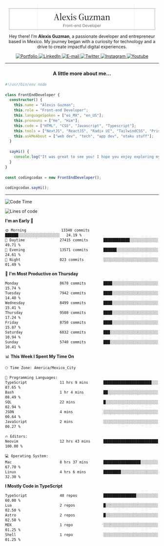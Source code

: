 <img align='right' src="./Banner.png" width="" />
<p align='center'>Hey there! I’m <strong>Alexis Guzman</strong>, a passionate developer and entrepreneur based in Mexico. My journey began with a curiosity for technology and a drive to create impactful digital experiences.</p>

<div align='center'>
  <a href='https://www.codingcodax.dev' target='_blank'>
    <img alt='Portfolio' src='https://img.shields.io/badge/Portfolio-black?logo=vercel&style=flat-square'>
  </a>
  <a href='https://linkedin.com/in/codingcodax' target='_blank'>
    <img alt='LinkedIn' src='https://img.shields.io/badge/LinkedIn-black?logo=LinkedIn&style=flat-square'>
  </a>
  <a href='mailto:hello@codingcodax.com' target='_blank'>
    <img alt='E-mail' src='https://img.shields.io/badge/Email-black?logo=Gmail&style=flat-square'>
  </a>
  <a href='https://x.com/codingcodax' target='_blank'>
    <img alt='Twitter' src='https://img.shields.io/badge/X-black?logo=X&style=flat-square'>
  </a>
  <a href='https://www.instagram.com/codingcodax' target='_blank'>
    <img alt='Instagram' src='https://img.shields.io/badge/Instagram-black?logo=Instagram&style=flat-square'>
  </a>
  <a href='https://www.youtube.com/@codingcodax' target='_blank'>
    <img alt='Youtube' src='https://img.shields.io/badge/YouTube-black?logo=Youtube&style=flat-square'>
  </a>
</div>


---

<h3 align='center'>A little more about me...</h3>

```typescript
#!/usr/bin/env node

class FrontEndDeveloper {
  constructor() {
    this.name = "Alexis Guzman";
    this.role = "Front-end Developer";
    this.languageSpoken = ["es_MX", "en_US"];
    this.pronouns = ["He", "Him"];
    this.code = ["HTML", "CSS", "Javascript", "Typescript"];
    this.tools = ["NextJS", "ReactJS", "Radix UI", "TailwindCSS", "Prisma", "Shadcn UI"];
    this.askMeAbout = ["web dev", "tech", "app dev", "otaku stuff"];
  }

  sayHi() {
    console.log("It was great to see you! I hope you enjoy exploring my work.");
  }
}

const codingcodax = new FrontEndDeveloper();

codingcodax.sayHi();
```

---

<!--START_SECTION:waka-->
![Code Time](http://img.shields.io/badge/Code%20Time-3%2C492%20hrs%2034%20mins-blue)

![Lines of code](https://img.shields.io/badge/From%20Hello%20World%20I%27ve%20Written-10.2%20million%20lines%20of%20code-blue)

**I'm an Early 🐤** 

```text
🌞 Morning                13340 commits       ██████░░░░░░░░░░░░░░░░░░░   24.19 % 
🌆 Daytime                27415 commits       ████████████░░░░░░░░░░░░░   49.71 % 
🌃 Evening                13571 commits       ██████░░░░░░░░░░░░░░░░░░░   24.61 % 
🌙 Night                  823 commits         ░░░░░░░░░░░░░░░░░░░░░░░░░   01.49 % 
```
📅 **I'm Most Productive on Thursday** 

```text
Monday                   8678 commits        ████░░░░░░░░░░░░░░░░░░░░░   15.74 % 
Tuesday                  7942 commits        ████░░░░░░░░░░░░░░░░░░░░░   14.40 % 
Wednesday                8499 commits        ████░░░░░░░░░░░░░░░░░░░░░   15.41 % 
Thursday                 9508 commits        ████░░░░░░░░░░░░░░░░░░░░░   17.24 % 
Friday                   8750 commits        ████░░░░░░░░░░░░░░░░░░░░░   15.87 % 
Saturday                 6032 commits        ███░░░░░░░░░░░░░░░░░░░░░░   10.94 % 
Sunday                   5740 commits        ███░░░░░░░░░░░░░░░░░░░░░░   10.41 % 
```


📊 **This Week I Spent My Time On** 

```text
🕑︎ Time Zone: America/Mexico_City

💬 Programming Languages: 
TypeScript               11 hrs 9 mins       ██████████████████████░░░   87.65 % 
Bash                     1 hr 4 mins         ██░░░░░░░░░░░░░░░░░░░░░░░   08.49 % 
SQL                      22 mins             █░░░░░░░░░░░░░░░░░░░░░░░░   02.94 % 
JSON                     4 mins              ░░░░░░░░░░░░░░░░░░░░░░░░░   00.64 % 
JavaScript               2 mins              ░░░░░░░░░░░░░░░░░░░░░░░░░   00.27 % 

🔥 Editors: 
Neovim                   12 hrs 43 mins      █████████████████████████   100.00 % 

💻 Operating System: 
Mac                      8 hrs 37 mins       █████████████████░░░░░░░░   67.70 % 
Linux                    4 hrs 6 mins        ████████░░░░░░░░░░░░░░░░░   32.30 % 
```

**I Mostly Code in TypeScript** 

```text
TypeScript               48 repos            ███████████████░░░░░░░░░░   60.00 % 
Lua                      2 repos             █░░░░░░░░░░░░░░░░░░░░░░░░   02.50 % 
Astro                    2 repos             █░░░░░░░░░░░░░░░░░░░░░░░░   02.50 % 
MDX                      1 repo              ░░░░░░░░░░░░░░░░░░░░░░░░░   01.25 % 
Shell                    1 repo              ░░░░░░░░░░░░░░░░░░░░░░░░░   01.25 % 
```




<!--END_SECTION:waka-->
